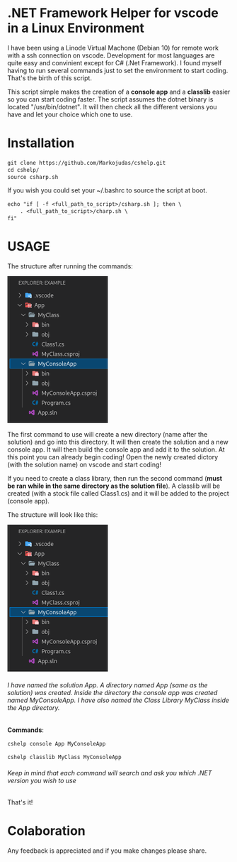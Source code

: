 #	.NET Framework Helper for vscode in a Linux Environment

I have been using a Linode Virtual Machone (Debian 10) for remote work with a ssh connection on  vscode.
Development for most languages are quite easy and convinient except for C# (.Net Framework). I found myself
having to run several commands just to set the environment to start coding. That's the birth of this script.

This script simple makes the creation of a <b>console app</b> and a <b>classlib</b> easier so you can start coding faster.
 The script assumes the dotnet binary is located "/usr/bin/dotnet". It will then check all the different 
versions you have and let your choice which one to use. 


#	Installation

```
git clone https://github.com/Markojudas/cshelp.git
cd cshelp/
source csharp.sh
```

If you wish you could set your ~/.bashrc to source the script at boot. 

```
echo "if [ -f <full_path_to_script>/csharp.sh ]; then \
	. <full_path_to_script>/charp.sh \
fi"
```

#	USAGE

The structure after running the commands:

<img src="./static/structure.png" alt="App Structure"/>

The first command to use  will create a new directory (name after the solution) and go into this directory. It will then create the solution and a new console app.
It will then  build the console app and add it to the solution. At this point you can already begin coding! Open the newly created dictory (with the solution name) on vscode
and start coding!

If you need to create a class library, then run the second command (<b>must be ran while in the same directory as the solution file</b>).
A classlib will be created (with a stock file called Class1.cs) and it will be added to the project (console app).

The structure will look like this:

<img src="./static/structure.png" alt="App Structure"/>

<h6> I have named the solution App. A directory named App (same as the solution) was created. Inside the directory the console app was created
named MyConsoleApp. I have also named the Class Library MyClass inside the App directory.</h6>

<b>Commands</b>:

```
cshelp console App MyConsoleApp
```

```
cshelp classlib MyClass MyConsoleApp
```

<h6>Keep in mind that each command will search and ask you which .NET version you wish to use</h6>

That's it!


#	Colaboration

Any feedback is appreciated and if you make changes please share. 

